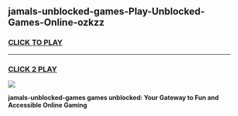 
## jamals-unblocked-games-Play-Unblocked-Games-Online-ozkzz
<h3>
<a href="https://premium76.site?title=jamals-unblocked-games&ref=25A">CLICK TO PLAY</a></h3>
<hr>

<h3>
<a href="https://premium76.site?title=jamals-unblocked-games&ref=25A">CLICK 2 PLAY</a>
  
</h3>

<a href="https://premium76.site?title=jamals-unblocked-games&ref=25A"><img src="https://clearcache.store/games.png"></a>


**jamals-unblocked-games games unblocked: Your Gateway to Fun and Accessible Online Gaming**
